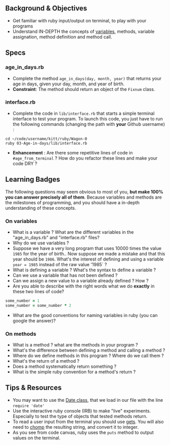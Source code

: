 ## Background & Objectives
- Get familiar with ruby input/output on terminal, to play with your programs
- Understand IN-DEPTH the concepts of [variables](http://en.wikipedia.org/wiki/Program_variable), methods, variable assignation, method definition and method call.

## Specs
### **age_in_days.rb**
- Complete the method `age_in_days(day, month, year)` that returns your age in days, given your day, month, and year of birth. 
- **Constraint**: The method should return an object of the `Fixnum` class.

### interface.rb
- Complete the code in `lib/interface.rb` that starts a simple terminal interface to test your program. To launch this code, you just have to run the following commands (changing the path with **your** Github username) :

```
cd ~/code/username/kitt/ruby/Wagon-0
ruby 03-Age-in-days/lib/interface.rb
```

- **Enhancement** : Are there some repetitive lines of code in `#age_from_terminal` ? How do you refactor these lines and make your code DRY ?


## Learning Badges
The following questions may seem obvious to most of you, **but make 100% you can answer precisely all of them**. Because variables and methods are the milestones of programming, and you should have a in-depth understanding of these concepts.

### On variables
- What is a variable ? What are the different variables in the "age_in_days.rb" and "interface.rb" files?
- Why do we use variables ?
- Suppose we have a very long program that uses 10000 times the value `1985` for the year of birth.. Now suppose we made a mistake and that this year should be `1986`. What's the interest of defining and using a variable `year = 1985` instead of the raw value '1985` ?
- What is defining a variable ? What's the syntax to define a variable ?
- Can we use a variable that has not been defined ?
- Can we assign a new value to a variable already defined ? How ?
- Are you able to describe with the right words what we do **exactly** in these two lines of code?
```ruby
some_number = 1
some_number = some_number * 2
```
- What are the good conventions for naming variables in ruby (you can google the answer)?

### On methods
- What is a method ? what are the methods in your program ?
- What's the difference between defining a method and calling a method ?
- Where do we define methods in this program ? Where do we call them ?
- What's the return of a method ?
- Does a method systematically return something ?
- What is the simple ruby convention for a method's return ?

## Tips & Resources
* You may want to use the [Date class](http://www.ruby-doc.org/stdlib-2.1.1/libdoc/date/rdoc/Date.html), that we load in our file with the line `require 'date'`
* Use the interactive ruby console (IRB) to make "live" experiments. Especially to test the type of objects that tested methods return.
* To read a user input from the terminal you should use <a href="http://www.ruby-doc.org/docs/Tutorial/part_02/user_input.html" target="_blank">gets</a>. You will also need to <a href="http://ruby-doc.org/core-2.0.0/String.html#method-i-chomp" target="_blank">chomp</a> the resulting string, and convert it to integer.
* As you see from code canvas, ruby uses the `puts` method to output values on the terminal.



